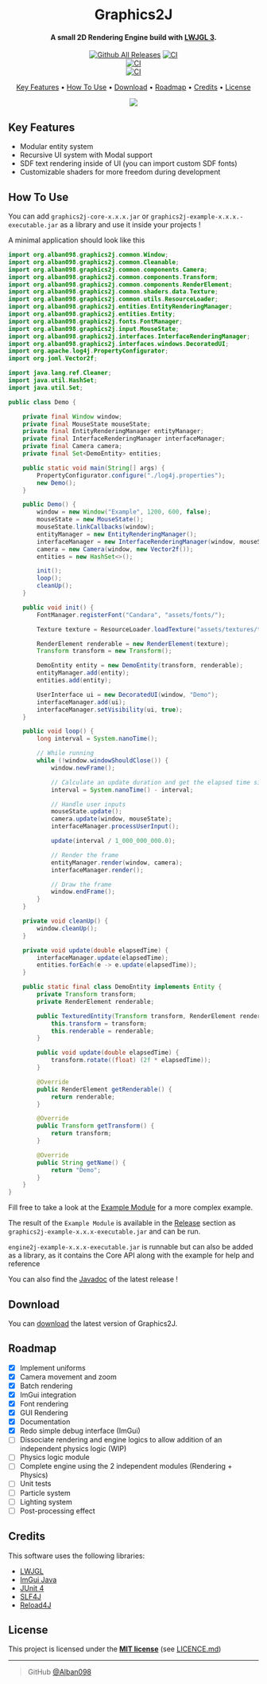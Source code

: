 <h1 align="center">
  Graphics2J
  <br>
</h1>

<h4 align="center">A small 2D Rendering Engine build with <a href="https://www.lwjgl.org/" target="_blank">LWJGL 3</a>.</h4>

<div align="center">

[![Github All Releases](https://img.shields.io/github/downloads/Alban098/graphics2j/total.svg?logo=github)](https://github.com/Alban098/graphics2j/releases)
[![CI](https://github.com/Alban098/graphics2j/actions/workflows/ci.yml/badge.svg)](https://github.com/Alban098/graphics2j/actions/workflows/ci.yml)<br>
[![CI](https://github.com/Alban098/graphics2j/actions/workflows/release.yml/badge.svg)](https://github.com/Alban098/graphics2j/actions/workflows/release.yml)<br>
[![CI](https://github.com/Alban098/graphics2j/actions/workflows/javadoc.yml/badge.svg)](https://github.com/Alban098/graphics2j/actions/workflows/javadoc.yml)<br>

</div>

<p align="center">
  <a href="#key-features">Key Features</a> •
  <a href="#how-to-use">How To Use</a> •
  <a href="#download">Download</a> •
  <a href="#roadmap">Roadmap</a> •
  <a href="#credits">Credits</a> •
  <a href="#license">License</a>
</p>

<p align="center">
  <img src="img/example.gif" />
</p>

## Key Features

- Modular entity system
- Recursive UI system with Modal support
- SDF text rendering inside of UI (you can import custom SDF fonts)
- Customizable shaders for more freedom during development

## How To Use

You can add `graphics2j-core-x.x.x.jar` or `graphics2j-example-x.x.x.-executable.jar` as a library and use it inside your projects !

A minimal application should look like this

```java
import org.alban098.graphics2j.common.Window;
import org.alban098.graphics2j.common.Cleanable;
import org.alban098.graphics2j.common.components.Camera;
import org.alban098.graphics2j.common.components.Transform;
import org.alban098.graphics2j.common.components.RenderElement;
import org.alban098.graphics2j.common.shaders.data.Texture;
import org.alban098.graphics2j.common.utils.ResourceLoader;
import org.alban098.graphics2j.entities.EntityRenderingManager;
import org.alban098.graphics2j.entities.Entity;
import org.alban098.graphics2j.fonts.FontManager;
import org.alban098.graphics2j.input.MouseState;
import org.alban098.graphics2j.interfaces.InterfaceRenderingManager;
import org.alban098.graphics2j.interfaces.windows.DecoratedUI;
import org.apache.log4j.PropertyConfigurator;
import org.joml.Vector2f;

import java.lang.ref.Cleaner;
import java.util.HashSet;
import java.util.Set;

public class Demo {

    private final Window window;
    private final MouseState mouseState;
    private final EntityRenderingManager entityManager;
    private final InterfaceRenderingManager interfaceManager;
    private final Camera camera;
    private final Set<DemoEntity> entities;

    public static void main(String[] args) {
        PropertyConfigurator.configure("./log4j.properties");
        new Demo();
    }

    public Demo() {
        window = new Window("Example", 1200, 600, false);
        mouseState = new MouseState();
        mouseState.linkCallbacks(window);
        entityManager = new EntityRenderingManager();
        interfaceManager = new InterfaceRenderingManager(window, mouseState);
        camera = new Camera(window, new Vector2f());
        entities = new HashSet<>();

        init();
        loop();
        cleanUp();
    }

    public void init() {
        FontManager.registerFont("Candara", "assets/fonts/");

        Texture texture = ResourceLoader.loadTexture("assets/textures/texture.png");

        RenderElement renderable = new RenderElement(texture);
        Transform transform = new Transform();

        DemoEntity entity = new DemoEntity(transform, renderable);
        entityManager.add(entity);
        entities.add(entity);

        UserInterface ui = new DecoratedUI(window, "Demo");
        interfaceManager.add(ui);
        interfaceManager.setVisibility(ui, true);
    }

    public void loop() {
        long interval = System.nanoTime();

        // While running
        while (!window.windowShouldClose()) {
            window.newFrame();

            // Calculate an update duration and get the elapsed time since last loop
            interval = System.nanoTime() - interval;

            // Handle user inputs
            mouseState.update();
            camera.update(window, mouseState);
            interfaceManager.processUserInput();

            update(interval / 1_000_000_000.0);

            // Render the frame
            entityManager.render(window, camera);
            interfaceManager.render();

            // Draw the frame
            window.endFrame();
        }
    }

    private void cleanUp() {
        window.cleanUp();
    }

    private void update(double elapsedTime) {
        interfaceManager.update(elapsedTime);
        entities.forEach(e -> e.update(elapsedTime));
    }

    public static final class DemoEntity implements Entity {
        private Transform transform;
        private RenderElement renderable;

        public TexturedEntity(Transform transform, RenderElement renderable) {
            this.transform = transform;
            this.renderable = renderable;
        }

        public void update(double elapsedTime) {
            transform.rotate((float) (2f * elapsedTime));
        }

        @Override
        public RenderElement getRenderable() {
            return renderable;
        }

        @Override
        public Transform getTransform() {
            return transform;
        }

        @Override
        public String getName() {
            return "Demo";
        }
    }
}
```

Fill free to take a look at the [Example Module](./example) for a more complex example.

The result of the `Example Module` is available in the [Release](https://github.com/Alban098/graphics2j/releases) section as `graphics2j-example-x.x.x-executable.jar` and can be run.

`engine2j-example-x.x.x-executable.jar` is runnable but can also be added as a library, as it contains the Core API along with the example for help and reference

You can also find the [Javadoc](https://alban098.github.io/graphics2j/) of the latest release !

## Download

You can [download](https://github.com/Alban098/graphics2j/releases) the latest version of Graphics2J.

## Roadmap

- [x] Implement uniforms
- [x] Camera movement and zoom
- [x] Batch rendering
- [x] ImGui integration
- [x] Font rendering
- [x] GUI Rendering
- [x] Documentation
- [x] Redo simple debug interface (ImGui)
- [ ] Dissociate rendering and engine logics to allow addition of an independent physics logic (WIP)
- [ ] Physics logic module
- [ ] Complete engine using the 2 independent modules (Rendering + Physics)
- [ ] Unit tests
- [ ] Particle system
- [ ] Lighting system
- [ ] Post-processing effect

## Credits

This software uses the following libraries:

- [LWJGL](https://github.com/LWJGL/lwjgl3)
- [ImGui Java](https://github.com/SpaiR/imgui-java)
- [JUnit 4](https://junit.org/junit4/)
- [SLF4J](https://github.com/qos-ch/slf4j)
- [Reload4J](https://github.com/qos-ch/reload4j)

## License

This project is licensed under the **[MIT license](http://opensource.org/licenses/mit-license.php)** (see [LICENCE.md](LICENSE.md))

---

> GitHub [@Alban098](https://github.com/Alban098)
